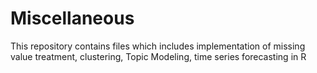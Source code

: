 # Miscellaneous
This repository contains files which includes implementation of missing value treatment, clustering, Topic Modeling, time series forecasting in R
